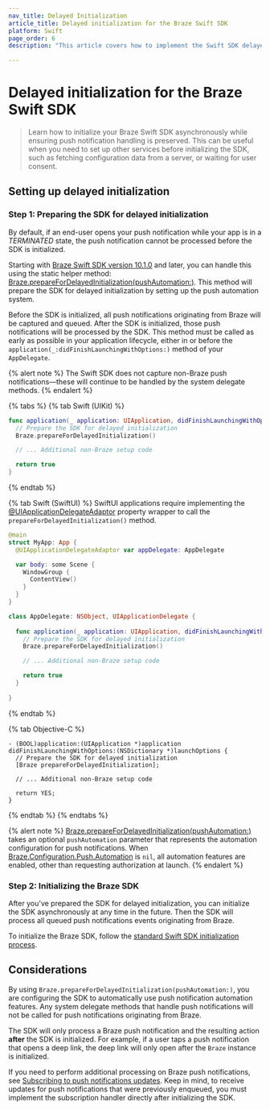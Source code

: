 ```yaml
---
nav_title: Delayed Initialization
article_title: Delayed initialization for the Braze Swift SDK
platform: Swift
page_order: 6
description: "This article covers how to implement the Swift SDK delayed initialization to preserve push notification handling when the SDK is initialized asynchronously."

---
```


# Delayed initialization for the Braze Swift SDK

> Learn how to initialize your Braze Swift SDK asynchronously while ensuring push notification handling is preserved. This can be useful when you need to set up other services before initializing the SDK, such as fetching configuration data from a server, or waiting for user consent.

## Setting up delayed initialization

### Step 1: Preparing the SDK for delayed initialization

By default, if an end-user opens your push notification while your app is in a $TERMINATED$ state, the push notification cannot be processed before the SDK is initialized.

Starting with [Braze Swift SDK version 10.1.0](https://github.com/braze-inc/braze-swift-sdk/releases/tag/10.1.0) and later, you can handle this using the static helper method: [Braze.prepareForDelayedInitialization(pushAutomation:)](https://braze-inc.github.io/braze-swift-sdk/documentation/brazekit/braze/preparefordelayedinitialization(pushautomation:)). This method will prepare the SDK for delayed initialization by setting up the push automation system.

Before the SDK is initialized, all push notifications originating from Braze will be captured and queued. After the SDK is initialized, those push notifications will be processed by the SDK. This method must be called as early as possible in your application lifecycle, either in or before the `application(_:didFinishLaunchingWithOptions:)` method of your `AppDelegate`.

{% alert note %}
The Swift SDK does not capture non-Braze push notifications&#8212;these will continue to be handled by the system delegate methods.
{% endalert %}

{% tabs %}
{% tab Swift (UIKit) %}
```swift
func application(_ application: UIApplication, didFinishLaunchingWithOptions launchOptions: [UIApplication.LaunchOptionsKey: Any]?) -> Bool {
  // Prepare the SDK for delayed initialization
  Braze.prepareForDelayedInitialization()

  // ... Additional non-Braze setup code

  return true
}
```
{% endtab %}

{% tab Swift (SwiftUI) %}
SwiftUI applications require implementing the [@UIApplicationDelegateAdaptor](https://developer.apple.com/documentation/swiftui/uiapplicationdelegateadaptor) property wrapper to call the `prepareForDelayedInitialization()` method.

```swift
@main
struct MyApp: App {
  @UIApplicationDelegateAdaptor var appDelegate: AppDelegate

  var body: some Scene {
    WindowGroup {
      ContentView()
    }
  }
}

class AppDelegate: NSObject, UIApplicationDelegate {
  
  func application(_ application: UIApplication, didFinishLaunchingWithOptions launchOptions: [UIApplication.LaunchOptionsKey : Any]? = nil) -> Bool {
    // Prepare the SDK for delayed initialization
    Braze.prepareForDelayedInitialization()

    // ... Additional non-Braze setup code

    return true
  }
  
}
```
{% endtab %}

{% tab Objective-C %}
```objc
- (BOOL)application:(UIApplication *)application didFinishLaunchingWithOptions:(NSDictionary *)launchOptions {
  // Prepare the SDK for delayed initialization
  [Braze prepareForDelayedInitialization];
  
  // ... Additional non-Braze setup code

  return YES;
}

```
{% endtab %}
{% endtabs %}

{% alert note %}
[Braze.prepareForDelayedInitialization(pushAutomation:)](https://braze-inc.github.io/braze-swift-sdk/documentation/brazekit/braze/preparefordelayedinitialization(pushautomation:)) takes an optional `pushAutomation` parameter that represents the automation configuration for push notifications. When [Braze.Configuration.Push.Automation](https://braze-inc.github.io/braze-swift-sdk/documentation/brazekit/braze/configuration-swift.class/push-swift.class/automation-swift.class) is `nil`, all automation features are enabled, other than requesting authorization at launch.
{% endalert %}

### Step 2: Initializing the Braze SDK

After you've prepared the SDK for delayed initialization, you can initialize the SDK asynchronously at any time in the future. Then the SDK will process all queued push notifications events originating from Braze.

To initialize the Braze SDK, follow the [standard Swift SDK initialization process]({{site.baseurl}}/developer_guide/platform_integration_guides/swift/initial_sdk_setup/completing_integration/).

## Considerations

By using `Braze.prepareForDelayedInitialization(pushAutomation:)`, you are configuring the SDK to automatically use push notification automation features. Any system delegate methods that handle push notifications will not be called for push notifications originating from Braze.

The SDK will only process a Braze push notification and the resulting action **after** the SDK is initialized. For example, if a user taps a push notification that opens a deep link, the deep link will only open after the `Braze` instance is initialized.

If you need to perform additional processing on Braze push notifications, see [Subscribing to push notifications updates]({{site.baseurl}}/developer_guide/platform_integration_guides/swift/push_notifications/integration/#subscribing-to-push-notifications-updates). Keep in mind, to receive updates for push notifications that were previously enqueued, you must implement the subscription handler directly after initializing the SDK.
